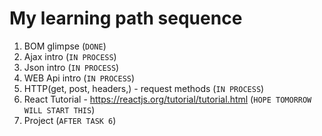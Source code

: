 # My learning path sequence
1. BOM glimpse (`DONE`)
2. Ajax intro (`IN PROCESS`)
3. Json intro (`IN PROCESS`)
4. WEB Api intro (`IN PROCESS`)
5. HTTP(get, post, headers,) - request methods (`IN PROCESS`)
6. React Tutorial - <https://reactjs.org/tutorial/tutorial.html> (`HOPE TOMORROW WILL START THIS`)
7. Project (`AFTER TASK 6`)